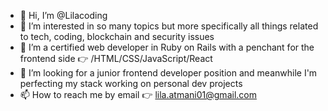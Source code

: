 - 👋 Hi, I’m @Lilacoding
- 👀 I’m interested in so many topics but more specifically all things related to tech, coding, blockchain and security issues 
- 🌱 I’m a certified web developer in Ruby on Rails with a penchant for the frontend side 👉 /HTML/CSS/JavaScript/React
- 💞️ I’m looking for a junior frontend developer position and meanwhile I'm perfecting my stack working on personal dev projects
- 📫 How to reach me by email 👉 lila.atmani01@gmail.com

<!---
Lilacoding/Lilacoding is a ✨ special ✨ repository because its `README.md` (this file) appears on your GitHub profile.
You can click the Preview link to take a look at your changes.
--->
